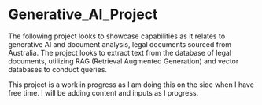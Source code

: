 # Generative_AI_Project
The following project looks to showcase capabilities as it relates to generative AI and document analysis, legal documents sourced from Australia. The project looks to extract text from the database of legal documents, utilizing RAG (Retrieval Augmented Generation) and vector databases to conduct queries.  

This project is a work in progress as I am doing this on the side when I have free time. I will be adding content and inputs as I progress. 
